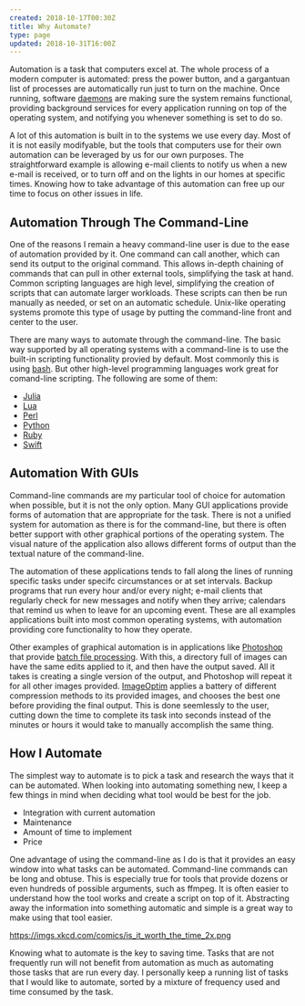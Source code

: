 ```yaml
---
created: 2018-10-17T00:30Z
title: Why Automate?
type: page
updated: 2018-10-31T16:00Z
---
```


Automation is a task that computers excel at. The whole process of a modern computer is automated: press the power button, and a gargantuan list of processes are automatically run just to turn on the machine. Once running, software [daemons](https://en.wikipedia.org/wiki/Daemon_(computing)) are making sure the system remains functional, providing background services for every application running on top of the operating system, and notifying you whenever something is set to do so.

A lot of this automation is built in to the systems we use every day. Most of it is not easily modifyable, but the tools that computers use for their own automation can be leveraged by us for our own purposes. The straightforward example is allowing e-mail clients to notify us when a new e-mail is received, or to turn off and on the lights in our homes at specific times. Knowing how to take advantage of this automation can free up our time to focus on other issues in life.

## Automation Through The Command-Line

One of the reasons I remain a heavy command-line user is due to the ease of automation provided by it. One command can call another, which can send its output to the original command. This allows in-depth chaining of commands that can pull in other external tools, simplifying the task at hand. Common scripting languages are high level, simplifying the creation of scripts that can automate larger workloads. These scripts can then be run manually as needed, or set on an automatic schedule. Unix-like operating systems promote this type of usage by putting the command-line front and center to the user.

There are many ways to automate through the command-line. The basic way supported by all operating systems with a command-line is to use the built-in scripting functionality provied by default. Most commonly this is using [bash](https://en.wikipedia.org/wiki/Bash_(Unix_shell)). But other high-level programming languages work great for comand-line scripting. The following are some of them:

- [Julia](https://julialang.org/)
- [Lua](https://www.lua.org/)
- [Perl](https://www.perl.org/)
- [Python](https://www.python.org/)
- [Ruby](https://www.ruby-lang.org)
- [Swift](https://swift.org/)

## Automation With GUIs

Command-line commands are my particular tool of choice for automation when possible, but it is not the only option. Many GUI applications provide forms of automation that are appropriate for the task. There is not a unified system for automation as there is for the command-line, but there is often better support with other graphical portions of the operating system. The visual nature of the application also allows different forms of output than the textual nature of the command-line.

The automation of these applications tends to fall along the lines of running specific tasks under specifc circumstances or at set intervals. Backup programs that run every hour and/or every night; e-mail clients that regularly check for new messages and notify when they arrive; calendars that remind us when to leave for an upcoming event. These are all examples applications built into most common operating systems, with automation providing core functionality to how they operate.

Other examples of graphical automation is in applications like [Photoshop](https://en.wikipedia.org/wiki/Adobe_Photoshop) that provide [batch file processing](https://helpx.adobe.com/photoshop/using/processing-batch-files.html). With this, a directory full of images can have the same edits applied to it, and then have the output saved. All it takes is creating a single version of the output, and Photoshop will repeat it for all other images provided. [ImageOptim](https://imageoptim.com) applies a battery of different compression methods to its provided images, and chooses the best one before providing the final output. This is done seemlessly to the user, cutting down the time to complete its task into seconds instead of the minutes or hours it would take to manually accomplish the same thing.

## How I Automate

The simplest way to automate is to pick a task and research the ways that it can be automated. When looking into automating something new, I keep a few things in mind when deciding what tool would be best for the job.

- Integration with current automation
- Maintenance
- Amount of time to implement
- Price

One advantage of using the command-line as I do is that it provides an easy window into what tasks can be automated. Command-line commands can be long and obtuse. This is especially true for tools that provide dozens or even hundreds of possible arguments, such as ffmpeg. It is often easier to understand how the tool works and create a script on top of it. Abstracting away the information into something automatic and simple is a great way to make using that tool easier.

<https://imgs.xkcd.com/comics/is_it_worth_the_time_2x.png>

Knowing what to automate is the key to saving time. Tasks that are not frequently run will not benefit from automation as much as automating those tasks that are run every day. I personally keep a running list of tasks that I would like to automate, sorted by a mixture of frequency used and time consumed by the task.
